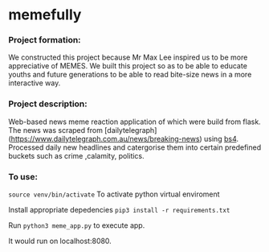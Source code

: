 # memefully

### Project formation:
We constructed this project because Mr Max Lee inspired us to be more appreciative of MEMES. We built this project so as to be able to educate youths and future generations to be able to read bite-size news in a more interactive way. 

### Project description:
Web-based news meme reaction application of which were build from flask. The news was scraped  from [dailytelegraph] (https://www.dailytelegraph.com.au/news/breaking-news) using [bs4](https://pypi.org/project/beautifulsoup4/). Processed daily new headlines and catergorise them into certain predefined buckets such as crime ,calamity, politics. 

### To use:
`source venv/bin/activate` 
To activate python virtual enviroment

Install appropriate depedencies 
`pip3 install -r requirements.txt`

Run `python3 meme_app.py` to execute app. 

It would run on localhost:8080. 
